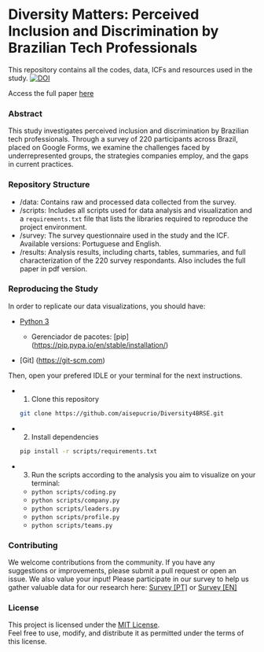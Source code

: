 # Diversity Matters: Perceived Inclusion and Discrimination by Brazilian Tech Professionals

This repository contains all the codes, data, ICFs and resources used in the study. [![DOI](https://zenodo.org/badge/823398782.svg)](https://doi.org/10.5281/zenodo.15885217)

Access the full paper [here](results/Diversity4SEBR.pdf)

### Abstract

This study investigates perceived inclusion and discrimination by Brazilian tech professionals. Through a survey of 220 participants across Brazil, placed on Google Forms, we examine the challenges faced by underrepresented groups, the strategies companies employ, and the gaps in current practices.

### Repository Structure

- /data: Contains raw and processed data collected from the survey.
- /scripts: Includes all scripts used for data analysis and visualization and a `requirements.txt` file that lists the libraries required to reproduce the project environment.
- /survey: The survey questionnaire used in the study and the ICF. Available versions: Portuguese and English.
- /results: Analysis results, including charts, tables, summaries, and full characterization of the 220 survey respondants. Also includes the full paper in pdf version.

### Reproducing the Study

In order to replicate our data visualizations, you should have:

- [Python 3](https://www.python.org/downloads/release/python-3135/)
    - Gerenciador de pacotes: [pip] (https://pip.pypa.io/en/stable/installation/)

- [Git] (https://git-scm.com)

Then, open your prefered IDLE or your terminal for the next instructions.

- 1. Clone this repository

    ```bash
   git clone https://github.com/aisepucrio/Diversity4BRSE.git
   ```

- 2. Install dependencies

    ```bash
   pip install -r scripts/requirements.txt
   ```

- 3. Run the scripts according to the analysis you aim to visualize on your terminal:

    - `python scripts/coding.py`
    - `python scripts/company.py`
    - `python scripts/leaders.py`
    - `python scripts/profile.py`
    - `python scripts/teams.py`

### Contributing

We welcome contributions from the community. If you have any suggestions or improvements, please submit a pull request or open an issue. We also value your input! Please participate in our survey to help us gather valuable data for our research here: [Survey [PT]](https://forms.gle/n9wLZbP2Nd2nRhUD9) or [Survey [EN]](https://forms.gle/21LsnDiqJqDLoihW8)

### License

This project is licensed under the [MIT License](https://opensource.org/licenses/MIT).  
Feel free to use, modify, and distribute it as permitted under the terms of this license.
